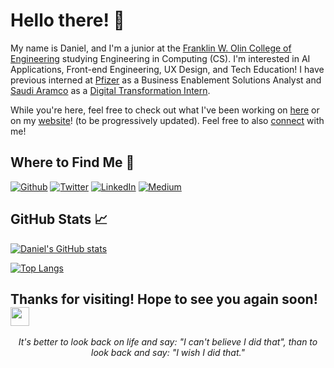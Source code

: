 # Hello there! 👋

My name is Daniel, and I'm a junior at the [Franklin W. Olin College of Engineering](https://www.olin.edu/) studying Engineering in Computing (CS). I'm interested in AI Applications, Front-end Engineering, UX Design, and Tech Education! I have previous interned at [Pfizer](https://www.pfizer.com/) as a Business Enablement Solutions Analyst and [Saudi Aramco](https://www.aramco.com/) as a [Digital Transformation Intern](https://youtu.be/l2-v8Wp2RjI?t=203).

While you're here, feel free to check out what I've been working on [here](https://github.com/DanPark13?tab=repositories) or on my [website](https://danpark13.github.io/)! (to be progressively updated). Feel free to also [connect](https://www.linkedin.com/in/danielpark13/) with me!

## Where to Find Me 🔎

<p><a href="https://github.com/DanPark13" target="_blank"><img alt="Github" src="https://img.shields.io/badge/GitHub-%2312100E.svg?&style=for-the-badge&logo=Github&logoColor=white" /></a> <a href="https://twitter.com/danjaepark" target="_blank"><img alt="Twitter" src="https://img.shields.io/badge/twitter-%231DA1F2.svg?&style=for-the-badge&logo=twitter&logoColor=white" /></a> <a href="https://www.linkedin.com/in/danielpark13/" target="_blank"><img alt="LinkedIn" src="https://img.shields.io/badge/linkedin-%230077B5.svg?&style=for-the-badge&logo=linkedin&logoColor=white" /></a> <a href="https://medium.com/@danpark13" target="_blank"><img alt="Medium" src="https://img.shields.io/badge/medium-%2312100E.svg?&style=for-the-badge&logo=medium&logoColor=white" /></a>
</p>

## GitHub Stats 📈

[![Daniel's GitHub stats](https://github-readme-stats.vercel.app/api?username=DanPark13&show_icons=true&theme=radical&count_private=true)](https://github.com/anuraghazra/github-readme-stats)

[![Top Langs](https://github-readme-stats.vercel.app/api/top-langs/?username=anuraghazra&layout=compact)](https://github.com/anuraghazra/github-readme-stats)

<h2>Thanks for visiting! Hope to see you again soon! <img src="https://emojis.slackmojis.com/emojis/images/1531849430/4246/blob-sunglasses.gif?1531849430" width="30"/> </h2>

<p align="center"><em>It's better to look back on life and say: "I can't believe I did that", than to look back and say: "I wish I did that."</em>